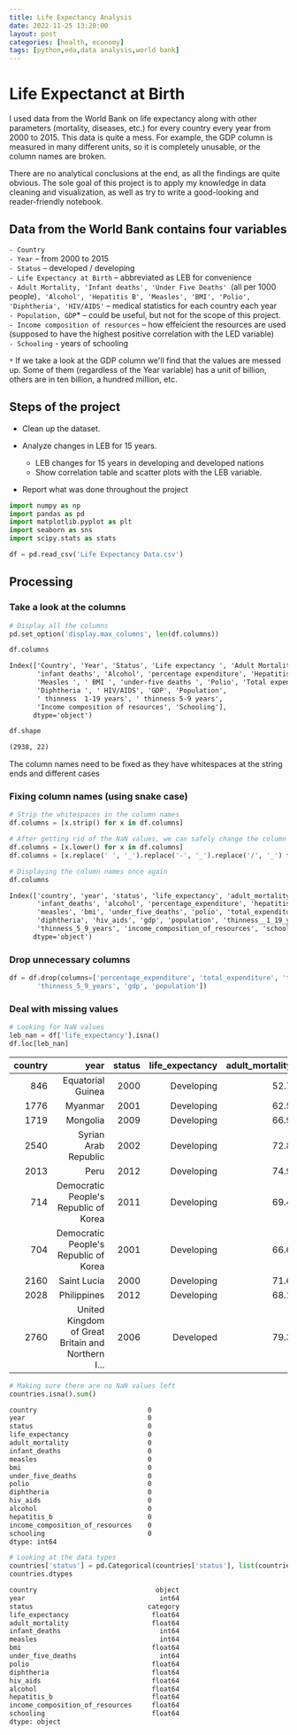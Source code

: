 ```yaml
---
title: Life Expectancy Analysis
date: 2022-11-25 13:20:00
layout: post
categories: [health, economy]
tags: [python,eda,data analysis,world bank]
---
```


# Life Expectanct at Birth
I used data from the World Bank on life expectancy along with other parameters (mortality, diseases, etc.) for every country every year from 2000 to 2015. This data is quite a mess. For example, the GDP column is measured in many different units, so it is completely unusable, or the column names are broken.

There are no analytical conclusions at the end, as all the findings are quite obvious. The sole goal of this project is to apply my knowledge in data cleaning and visualization, as well as try to write a good-looking and reader-friendly notebook.

## Data from the World Bank contains four variables
`- Country` <br>
 `- Year` – from 2000 to 2015 <br>
 `- Status` – developed / developing <br>
 `- Life Expectancy at Birth` – abbreviated as LEB for convenience <br>
 `- Adult Mortality, 'Infant deaths', 'Under Five Deaths' `(all per 1000 people)`, 'Alcohol', 'Hepatitis B', 'Measles', 'BMI', 'Polio', 'Diphtheria', 'HIV/AIDS'` – medical statistics for each country each year<br>
 `- Population, GDP`* – could be useful, but not for the scope of this project. <br>
 `- Income composition of resources` – how effeicient the resources are used (supposed to have the highest positive correlation with the LED variable) <br>
 `- Schooling` - years of schooling <br>
 
`*` If we take a look at the GDP column we'll find that the values are messed up. Some of them (regardless of the Year variable) has a unit of billion, others are in ten billion, a hundred million, etc.

## Steps of the project

- Clean up the dataset.

- Analyze changes in LEB for 15 years.

    - LEB changes for 15 years in developing and developed nations
    - Show correlation table and scatter plots with the LEB variable.
    
- Report what was done throughout the project

``` python
import numpy as np
import pandas as pd
import matplotlib.pyplot as plt
import seaborn as sns
import scipy.stats as stats
```
``` python
df = pd.read_csv('Life Expectancy Data.csv')
```
## Processing
### Take a look at the columns
```python
# Display all the columns
pd.set_option('display.max_columns', len(df.columns))
```
```python
df.columns
```
```markdown
Index(['Country', 'Year', 'Status', 'Life expectancy ', 'Adult Mortality',
       'infant deaths', 'Alcohol', 'percentage expenditure', 'Hepatitis B',
       'Measles ', ' BMI ', 'under-five deaths ', 'Polio', 'Total expenditure',
       'Diphtheria ', ' HIV/AIDS', 'GDP', 'Population',
       ' thinness  1-19 years', ' thinness 5-9 years',
       'Income composition of resources', 'Schooling'],
      dtype='object')
```

```python
df.shape
```
```markdown
(2938, 22)
```

The column names need to be fixed as they have whitespaces at the string ends and different cases
### Fixing column names (using snake case)
```python
# Strip the whitespaces in the column names
df.columns = [x.strip() for x in df.columns]

# After getting rid of the NaN values, we can safely change the column names
df.columns = [x.lower() for x in df.columns]
df.columns = [x.replace(' ', '_').replace('-', '_').replace('/', '_') for x in df.columns]

# Displaying the column names once again
df.columns
```
```markdown
Index(['country', 'year', 'status', 'life_expectancy', 'adult_mortality',
       'infant_deaths', 'alcohol', 'percentage_expenditure', 'hepatitis_b',
       'measles', 'bmi', 'under_five_deaths', 'polio', 'total_expenditure',
       'diphtheria', 'hiv_aids', 'gdp', 'population', 'thinness__1_19_years',
       'thinness_5_9_years', 'income_composition_of_resources', 'schooling'],
      dtype='object')
```
### Drop unnecessary columns
```python
df = df.drop(columns=['percentage_expenditure', 'total_expenditure', 'thinness__1_19_years',
       'thinness_5_9_years', 'gdp', 'population'])
```
### Deal with missing values
```python
# Looking for NaN values
leb_nan = df['life_expectancy'].isna()
df.loc[leb_nan]
```

| country 	|                                              year 	| status 	| life_expectancy 	| adult_mortality 	| infant_deaths 	| measles 	|  bmi 	| under_five_deaths 	| polio 	| diphtheria 	| hiv_aids 	| alcohol 	| hepatitis_b 	| income_composition_of_resources 	| schooling 	|      	|
|--------:	|--------------------------------------------------:	|-------:	|----------------:	|----------------:	|--------------:	|--------:	|-----:	|------------------:	|------:	|-----------:	|---------:	|--------:	|------------:	|--------------------------------:	|----------:	|-----:	|
|     846 	|                                 Equatorial Guinea 	|   2000 	|      Developing 	|            52.7 	|         336.0 	|       3 	|    0 	|              18.3 	|     4 	|       41.0 	|     34.0 	|     1.9 	|         4.5 	|                            37.5 	|       0.0 	|  0.0 	|
|    1776 	|                                           Myanmar 	|   2001 	|      Developing 	|            62.5 	|         239.0 	|      72 	| 2519 	|              14.1 	|    98 	|       77.0 	|     73.0 	|     0.4 	|         0.4 	|                            71.9 	|       0.4 	|  7.6 	|
|    1719 	|                                          Mongolia 	|   2009 	|      Developing 	|            66.9 	|         235.0 	|       1 	|    8 	|              45.9 	|     2 	|       96.0 	|     95.0 	|     0.1 	|         4.6 	|                            97.0 	|       0.7 	| 13.8 	|
|    2540 	|                              Syrian Arab Republic 	|   2002 	|      Developing 	|            72.8 	|         135.0 	|       9 	|  538 	|              45.3 	|    11 	|       86.0 	|     84.0 	|     0.1 	|         1.2 	|                             8.0 	|       0.6 	| 10.2 	|
|    2013 	|                                              Peru 	|   2012 	|      Developing 	|            74.9 	|         129.0 	|       9 	|    0 	|              53.6 	|    11 	|       94.0 	|     95.0 	|     0.1 	|         5.1 	|                            95.0 	|       0.7 	| 13.4 	|
|     714 	|             Democratic People's Republic of Korea 	|   2011 	|      Developing 	|            69.4 	|         153.0 	|       8 	|    0 	|               3.8 	|    10 	|       99.0 	|     94.0 	|     0.1 	|         3.4 	|                            94.0 	|       0.5 	|  9.9 	|
|     704 	|             Democratic People's Republic of Korea 	|   2001 	|      Developing 	|            66.6 	|         177.0 	|      16 	|    0 	|              25.7 	|    21 	|       98.0 	|     62.0 	|     0.1 	|         2.5 	|                            70.0 	|       0.5 	| 10.2 	|
|    2160 	|                                       Saint Lucia 	|   2000 	|      Developing 	|            71.6 	|         183.0 	|       0 	|    0 	|              36.8 	|     0 	|        7.0 	|      7.0 	|     0.4 	|        11.7 	|                            15.3 	|       0.0 	| 12.8 	|
|    2028 	|                                       Philippines 	|   2012 	|      Developing 	|            68.1 	|         217.0 	|      56 	| 1536 	|              23.7 	|    71 	|       88.0 	|     88.0 	|     0.1 	|         5.0 	|                            88.0 	|       0.7 	| 11.6 	|
|    2760 	| United Kingdom of Great Britain and Northern I... 	|   2006 	|       Developed 	|            79.3 	|          82.0 	|       4 	|  764 	|              61.3 	|     4 	|       92.0 	|     92.0 	|     0.1 	|        11.6 	|                            87.4 	|       0.8 	| 15.8 	|

```python
# Making sure there are no NaN values left
countries.isna().sum()
```
```markdown
country                            0
year                               0
status                             0
life_expectancy                    0
adult_mortality                    0
infant_deaths                      0
measles                            0
bmi                                0
under_five_deaths                  0
polio                              0
diphtheria                         0
hiv_aids                           0
alcohol                            0
hepatitis_b                        0
income_composition_of_resources    0
schooling                          0
dtype: int64
```
```python
# Looking at the data types
countries['status'] = pd.Categorical(countries['status'], list(countries['status'].unique()))
countries.dtypes
```
```markdown
country                              object
year                                  int64
status                             category
life_expectancy                     float64
adult_mortality                     float64
infant_deaths                         int64
measles                               int64
bmi                                 float64
under_five_deaths                     int64
polio                               float64
diphtheria                          float64
hiv_aids                            float64
alcohol                             float64
hepatitis_b                         float64
income_composition_of_resources     float64
schooling                           float64
dtype: object
```
